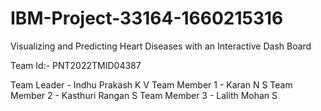 # IBM-Project-33164-1660215316
Visualizing and Predicting Heart Diseases with an Interactive Dash Board

Team Id:- PNT2022TMID04387

Team Leader - Indhu Prakash K V
Team Member 1 - Karan N S
Team Member 2 - Kasthuri Rangan S
Team Member 3 - Lalith Mohan S
